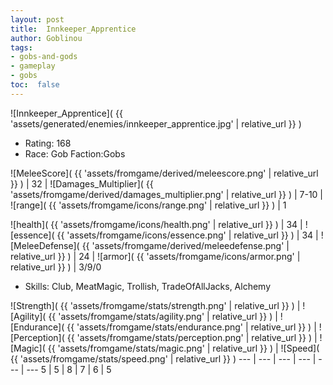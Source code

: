 ```yaml
---
layout: post
title:  Innkeeper_Apprentice
author: Goblinou
tags:
- gobs-and-gods
- gameplay
- gobs
toc:  false
---
```


![Innkeeper_Apprentice]( {{ 'assets/generated/enemies/innkeeper_apprentice.jpg' | relative_url }} )
- Rating: 168
- Race: Gob  Faction:Gobs

![MeleeScore]( {{ 'assets/fromgame/derived/meleescore.png' | relative_url }} ) | 32 | ![Damages_Multiplier]( {{ 'assets/fromgame/derived/damages_multiplier.png' | relative_url }} ) | 7-10 | ![range]( {{ 'assets/fromgame/icons/range.png' | relative_url }} ) | 1


![health]( {{ 'assets/fromgame/icons/health.png' | relative_url }} ) | 34 | ![essence]( {{ 'assets/fromgame/icons/essence.png' | relative_url }} ) | 34 | ![MeleeDefense]( {{ 'assets/fromgame/derived/meleedefense.png' | relative_url }} ) | 24 | ![armor]( {{ 'assets/fromgame/icons/armor.png' | relative_url }} ) | 3/9/0

* Skills: Club, MeatMagic, Trollish, TradeOfAllJacks, Alchemy

![Strength]( {{ 'assets/fromgame/stats/strength.png' | relative_url }} ) | ![Agility]( {{ 'assets/fromgame/stats/agility.png' | relative_url }} ) | ![Endurance]( {{ 'assets/fromgame/stats/endurance.png' | relative_url }} ) | ![Perception]( {{ 'assets/fromgame/stats/perception.png' | relative_url }} ) | ![Magic]( {{ 'assets/fromgame/stats/magic.png' | relative_url }} ) | ![Speed]( {{ 'assets/fromgame/stats/speed.png' | relative_url }} )
--- | --- | --- | --- | --- | ---
5 | 5 | 8 | 7 | 6 | 5
